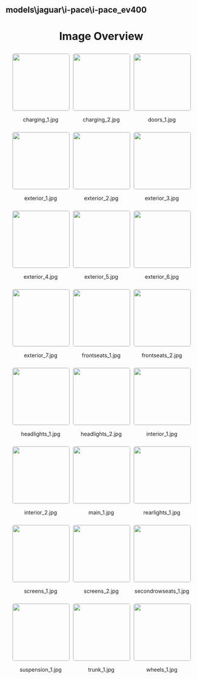 ## models\jaguar\i-pace\i-pace_ev400


<style>
    .image-gallery {
        display: flex;
        flex-wrap: wrap;
        gap: 10px;
        justify-content: center;
        padding: 10px;
    }
    .image-gallery img {
        width: 150px;
        height: auto;
        border: 1px solid #ddd;
        border-radius: 5px;
    }
    .image-gallery div {
        flex: 1 1 calc(33.333% - 20px); /* Three images per row on large screens */
        max-width: 150px;
        text-align: center;
    }
    @media (max-width: 768px) {
        .image-gallery div {
            flex: 1 1 calc(50% - 20px); /* Two images per row on medium screens */
        }
    }
    @media (max-width: 480px) {
        .image-gallery div {
            flex: 1 1 100%; /* One image per row on small screens */
        }
    }
</style>
<h1 style ="text-align: center;"> Image Overview </h1> <div class="image-gallery">
<div>
<img src="https://media.evkx.net/multimedia/models/jaguar/i-pace/i-pace_ev400/charging_1_st.jpg">
<p>charging_1.jpg</p>
</div>
<div>
<img src="https://media.evkx.net/multimedia/models/jaguar/i-pace/i-pace_ev400/charging_2_st.jpg">
<p>charging_2.jpg</p>
</div>
<div>
<img src="https://media.evkx.net/multimedia/models/jaguar/i-pace/i-pace_ev400/doors_1_st.jpg">
<p>doors_1.jpg</p>
</div>
<div>
<img src="https://media.evkx.net/multimedia/models/jaguar/i-pace/i-pace_ev400/exterior_1_st.jpg">
<p>exterior_1.jpg</p>
</div>
<div>
<img src="https://media.evkx.net/multimedia/models/jaguar/i-pace/i-pace_ev400/exterior_2_st.jpg">
<p>exterior_2.jpg</p>
</div>
<div>
<img src="https://media.evkx.net/multimedia/models/jaguar/i-pace/i-pace_ev400/exterior_3_st.jpg">
<p>exterior_3.jpg</p>
</div>
<div>
<img src="https://media.evkx.net/multimedia/models/jaguar/i-pace/i-pace_ev400/exterior_4_st.jpg">
<p>exterior_4.jpg</p>
</div>
<div>
<img src="https://media.evkx.net/multimedia/models/jaguar/i-pace/i-pace_ev400/exterior_5_st.jpg">
<p>exterior_5.jpg</p>
</div>
<div>
<img src="https://media.evkx.net/multimedia/models/jaguar/i-pace/i-pace_ev400/exterior_6_st.jpg">
<p>exterior_6.jpg</p>
</div>
<div>
<img src="https://media.evkx.net/multimedia/models/jaguar/i-pace/i-pace_ev400/exterior_7_st.jpg">
<p>exterior_7.jpg</p>
</div>
<div>
<img src="https://media.evkx.net/multimedia/models/jaguar/i-pace/i-pace_ev400/frontseats_1_st.jpg">
<p>frontseats_1.jpg</p>
</div>
<div>
<img src="https://media.evkx.net/multimedia/models/jaguar/i-pace/i-pace_ev400/frontseats_2_st.jpg">
<p>frontseats_2.jpg</p>
</div>
<div>
<img src="https://media.evkx.net/multimedia/models/jaguar/i-pace/i-pace_ev400/headlights_1_st.jpg">
<p>headlights_1.jpg</p>
</div>
<div>
<img src="https://media.evkx.net/multimedia/models/jaguar/i-pace/i-pace_ev400/headlights_2_st.jpg">
<p>headlights_2.jpg</p>
</div>
<div>
<img src="https://media.evkx.net/multimedia/models/jaguar/i-pace/i-pace_ev400/interior_1_st.jpg">
<p>interior_1.jpg</p>
</div>
<div>
<img src="https://media.evkx.net/multimedia/models/jaguar/i-pace/i-pace_ev400/interior_2_st.jpg">
<p>interior_2.jpg</p>
</div>
<div>
<img src="https://media.evkx.net/multimedia/models/jaguar/i-pace/i-pace_ev400/main_1_st.jpg">
<p>main_1.jpg</p>
</div>
<div>
<img src="https://media.evkx.net/multimedia/models/jaguar/i-pace/i-pace_ev400/rearlights_1_st.jpg">
<p>rearlights_1.jpg</p>
</div>
<div>
<img src="https://media.evkx.net/multimedia/models/jaguar/i-pace/i-pace_ev400/screens_1_st.jpg">
<p>screens_1.jpg</p>
</div>
<div>
<img src="https://media.evkx.net/multimedia/models/jaguar/i-pace/i-pace_ev400/screens_2_st.jpg">
<p>screens_2.jpg</p>
</div>
<div>
<img src="https://media.evkx.net/multimedia/models/jaguar/i-pace/i-pace_ev400/secondrowseats_1_st.jpg">
<p>secondrowseats_1.jpg</p>
</div>
<div>
<img src="https://media.evkx.net/multimedia/models/jaguar/i-pace/i-pace_ev400/suspension_1_st.jpg">
<p>suspension_1.jpg</p>
</div>
<div>
<img src="https://media.evkx.net/multimedia/models/jaguar/i-pace/i-pace_ev400/trunk_1_st.jpg">
<p>trunk_1.jpg</p>
</div>
<div>
<img src="https://media.evkx.net/multimedia/models/jaguar/i-pace/i-pace_ev400/wheels_1_st.jpg">
<p>wheels_1.jpg</p>
</div>
</div>
